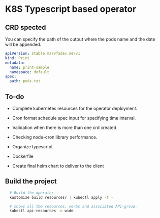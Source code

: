 # K8S Typescript based operator

## CRD spected
You can specify the path of the output where the pods name and the date will be appended.
```yaml
apiVersion: stable.marvfadev.me/v1
kind: Print
metadata:
  name: print-sample
  namespace: default
spec:
  path: pods.txt
```

## To-do
- Complete kubernetes resources for the operator deployment.

- Cron format schedule spec input for specifying time interval.

- Validation when there is more than one crd created.

- Checking node-cron library performance.

- Organize typescript

- Dockerfile

- Create final helm chart to deliver to the client


## Build the project
```bash
  # Build the operator
  kustomize build resources/ | kubectl apply -f -
```
```bash
  # shows all the resources, verbs and associated API-group.
  kubectl api-resources -o wide
```